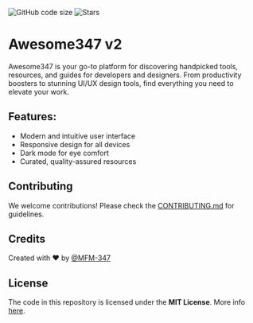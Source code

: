 ![GitHub code size](https://img.shields.io/github/languages/code-size/MFM-347/Awesome?style=for-the-badge) <!-- Just for having extra focus on app size -->
![Stars](https://img.shields.io/github/stars/MFM-347/Awesome?color=blue&style=for-the-badge)

# Awesome347 v2

Awesome347 is your go-to platform for discovering handpicked tools, resources, and guides for developers and designers. From productivity boosters to stunning UI/UX design tools, find everything you need to elevate your work.

## Features:

- Modern and intuitive user interface
- Responsive design for all devices
- Dark mode for eye comfort
- Curated, quality-assured resources

## Contributing

We welcome contributions! Please check the [CONTRIBUTING.md](https://github.com/MFM-347/Awesome/blob/main/CONTRIBUTING.md) for guidelines.

## Credits

Created with ❤️ by [@MFM-347](https://github.com/mfm-347)

## License

The code in this repository is licensed under the **MIT License**. More info [here](https://github.com/MFM-347/Awesome/blob/main/LICENSE).
